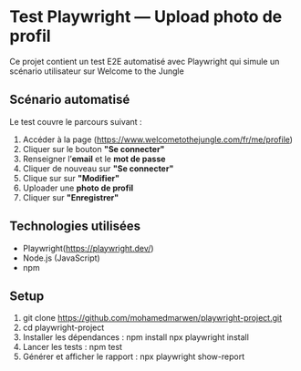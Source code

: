 # Test Playwright — Upload photo de profil

Ce projet contient un test E2E automatisé avec Playwright qui simule un scénario utilisateur sur Welcome to the Jungle

## Scénario automatisé

Le test couvre le parcours suivant :

1. Accéder à la page (https://www.welcometothejungle.com/fr/me/profile)
2. Cliquer sur le bouton **"Se connecter"**
3. Renseigner l’**email** et le **mot de passe**
4. Cliquer de nouveau sur **"Se connecter"**
5. Clique sur sur **"Modifier"** 
5. Uploader une **photo de profil**
6. Cliquer sur **"Enregistrer"**

## Technologies utilisées

- Playwright(https://playwright.dev/)
- Node.js (JavaScript)
- npm

## Setup

1. git clone https://github.com/mohamedmarwen/playwright-project.git
2. cd playwright-project
3. Installer les dépendances :
    npm install
    npx playwright install
4. Lancer les tests :
    npm test
5. Générer et afficher le rapport :
    npx playwright show-report
